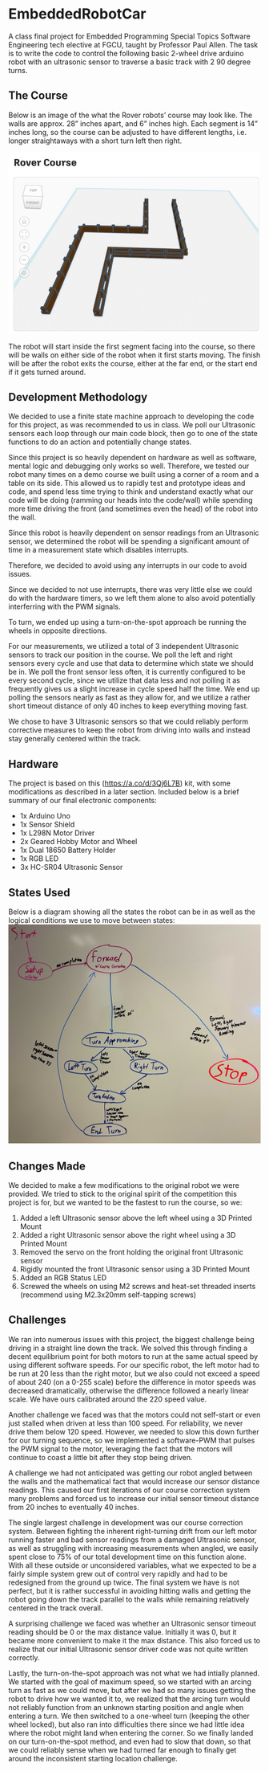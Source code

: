 # EmbeddedRobotCar
A class final project for Embedded Programming Special Topics Software Engineering tech elective at FGCU, taught by Professor Paul Allen. The task is to write the code to control the following basic 2-wheel drive arduino robot with an ultrasonic sensor to traverse a basic track with 2 90 degree turns.
<!--
Here is our robot, including the modifications we made to it:
![Robot](picture url)-->

## The Course
Below is an image of the what the Rover robots’ course may look like.  The walls are approx. 28” inches apart, and 6” inches high.  Each segment is 14” inches long, so the course can be adjusted to have different lengths, i.e. longer straightaways with a short turn left then right.

![Rover Course](https://github.com/jordankooyman/EmbeddedRobotCar/blob/main/Pictures/Course.png)

The robot will start inside the first segment facing into the course, so there will be walls on either side of the robot when it first starts moving.  The finish will be after the robot exits the course, either at the far end, or the start end if it gets turned around.

## Development Methodology
We decided to use a finite state machine approach to developing the code for this project, as was recommended to us in class. We poll our Ultrasonic sensors each loop through our main code block, then go to one of the state functions to do an action and potentially change states.

Since this project is so heavily dependent on hardware as well as software, mental logic and debugging only works so well.
Therefore, we tested our robot many times on a demo course we built using a corner of a room and a table on its side.
This allowed us to rapidly test and prototype ideas and code, and spend less time trying to think and understand exactly what our code will be doing (ramming our heads into the code/wall) while spending more time driving the front (and sometimes even the head) of the robot into the wall.

Since this robot is heavily dependent on sensor readings from an Ultrasonic sensor, we determined the robot will be spending a significant amount of time in a measurement state which disables interrupts.

Therefore, we decided to avoid using any interrupts in our code to avoid issues.

Since we decided to not use interrupts, there was very little else we could do with the hardware timers, so we left them alone to also avoid potentially interferring with the PWM signals.

To turn, we ended up using a turn-on-the-spot approach be running the wheels in opposite directions.

For our measurements, we utilized a total of 3 independent Ultrasonic sensors to track our position in the course. We poll the left and right sensors every cycle and use that data to determine which state we should be in. We poll the front sensor less often, it is currently configured to be every second cycle, since we utilize that data less and not polling it as frequently gives us a slight increase in cycle speed half the time. We end up polling the sensors nearly as fast as they allow for, and we utilize a rather short timeout distance of only 40 inches to keep everything moving fast.

We chose to have 3 Ultrasonic sensors so that we could reliably perform corrective measures to keep the robot from driving into walls and instead stay generally centered within the track.

## Hardware
The project is based on this (https://a.co/d/3Qj6L7B) kit, with some modifications as described in a later section. Included below is a brief summary of our final electronic components:
- 1x Arduino Uno
- 1x Sensor Shield
- 1x L298N Motor Driver
- 2x Geared Hobby Motor and Wheel
- 1x Dual 18650 Battery Holder
- 1x RGB LED
- 3x HC-SR04 Ultrasonic Sensor


## States Used
Below is a diagram showing all the states the robot can be in as well as the logical conditions we use to move between states:
![State Transition Diagram](https://github.com/jordankooyman/EmbeddedRobotCar/blob/main/Pictures/Final%20State%20Diagram.jpg)

## Changes Made
We decided to make a few modifications to the original robot we were provided.
We tried to stick to the original spirit of the competition this project is for, but we wanted to be the fastest to run the course, so we:
1. Added a left Ultrasonic sensor above the left wheel using a 3D Printed Mount
2. Added a right Ultrasonic sensor above the right wheel using a 3D Printed Mount
3. Removed the servo on the front holding the original front Ultrasonic sensor
4. Rigidly mounted the front Ultrasonic sensor using a 3D Printed Mount
5. Added an RGB Status LED
6. Screwed the wheels on using M2 screws and heat-set threaded inserts (recommend using M2.3x20mm self-tapping screws)

<!--## Demo
Below is a video of one of our final test runs, demonstrating how we tested our robot throughout development.
[![Video Thumbnail](https://example.com/thumbnail.jpg)](https://www.youtube.com/watch?v=VIDEO_ID)

Below is the video of our robot running the actual course during the final competition.
[![Video Thumbnail](https://example.com/thumbnail.jpg)](https://www.youtube.com/watch?v=VIDEO_ID)-->

## Challenges
We ran into numerous issues with this project, the biggest challenge being driving in a straight line down the track. We solved this through finding a decent equilibrium point for both motors to run at the same actual speed by using different software speeds. For our specific robot, the left motor had to be run at 20 less than the right motor, but we also could not exceed a speed of about 240 (on a 0-255 scale) before the difference in motor speeds was decreased dramatically, otherwise the difference followed a nearly linear scale. We have ours calibrated around the 220 speed value.

Another challenge we faced was that the motors could not self-start or even just stalled when driven at less than 100 speed. For reliability, we never drive them below 120 speed. However, we needed to slow this down further for our turning sequence, so we implemented a software-PWM that pulses the PWM signal to the motor, leveraging the fact that the motors will continue to coast a little bit after they stop being driven.

A challenge we had not anticipated was getting our robot angled between the walls and the mathematical fact that would increase our sensor distance readings. This caused our first iterations of our course correction system many problems and forced us to increase our initial sensor timeout distance from 20 inches to eventually 40 inches.

The single largest challenge in development was our course correction system. Between fighting the inherent right-turning drift from our left motor running faster and bad sensor readings from a damaged Ultrasonic sensor, as well as struggling with increasing measurements when angled, we easily spent close to 75% of our total development time on this function alone. With all these outside or unconsidered variables, what we expected to be a fairly simple system grew out of control very rapidly and had to be redesigned from the ground up twice. The final system we have is not perfect, but it is rather successful in avoiding hitting walls and getting the robot going down the track parallel to the walls while remaining relatively centered in the track overall.

A surprising challenge we faced was whether an Ultrasonic sensor timeout reading should be 0 or the max distance value. Initially it was 0, but it became more convenient to make it the max distance. This also forced us to realize that our initial Ultrasonic sensor driver code was not quite written correctly.

Lastly, the turn-on-the-spot approach was not what we had intially planned. We started with the goal of maximum speed, so we started with an arcing turn as fast as we could move, but after we had so many issues getting the robot to drive how we wanted it to, we realized that the arcing turn would not reliably function from an unknown starting position and angle when entering a turn. We then switched to a one-wheel turn (keeping the other wheel locked), but also ran into difficulties there since we had little idea where the robot might land when entering the corner. So we finally landed on our turn-on-the-spot method, and even had to slow that down, so that we could reliably sense when we had turned far enough to finally get around the inconsistent starting location challenge.
